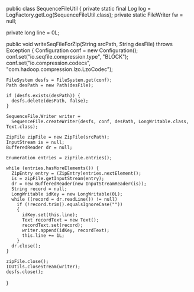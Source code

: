 public class SequenceFileUtil
{
  private static final Log log = LogFactory.getLog(SequenceFileUtil.class);
  private static FileWriter fw = null;

  private long line = 0L;

  public void writeSeqFileForZip(String srcPath, String desFile)
    throws Exception
  {
    Configuration conf = new Configuration();
    conf.set("io.seqfile.compression.type", "BLOCK");
    conf.set("io.compression.codecs", "com.hadoop.compression.lzo.LzoCodec");

    FileSystem desfs = FileSystem.get(conf);
    Path desPath = new Path(desFile);

    if (desfs.exists(desPath)) {
      desfs.delete(desPath, false);
    }

    SequenceFile.Writer writer =
      SequenceFile.createWriter(desfs, conf, desPath, LongWritable.class, Text.class);

    ZipFile zipFile = new ZipFile(srcPath);
    InputStream is = null;
    BufferedReader dr = null;

    Enumeration entries = zipFile.entries();

    while (entries.hasMoreElements()) {
      ZipEntry entry = (ZipEntry)entries.nextElement();
      is = zipFile.getInputStream(entry);
      dr = new BufferedReader(new InputStreamReader(is));
      String record = null;
      LongWritable idKey = new LongWritable(0L);
      while ((record = dr.readLine()) != null)
        if (!record.trim().equalsIgnoreCase(""))
        {
          idKey.set(this.line);
          Text recordText = new Text();
          recordText.set(record);
          writer.append(idKey, recordText);
          this.line += 1L;
        }
      dr.close();
    }

    zipFile.close();
    IOUtils.closeStream(writer);
    desfs.close();
  }
